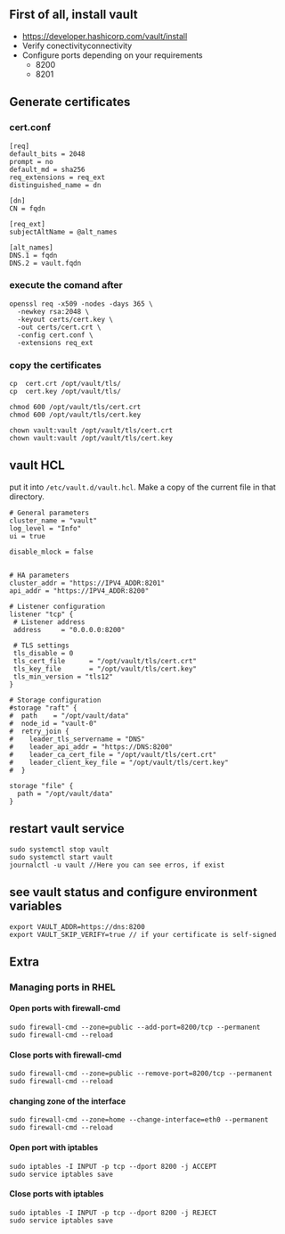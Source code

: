 ## First of all, install vault 
- https://developer.hashicorp.com/vault/install
- Verify conectivityconnectivity
- Configure ports depending on your requirements
    - 8200
    - 8201

## Generate certificates
### cert.conf
```
[req]
default_bits = 2048
prompt = no
default_md = sha256
req_extensions = req_ext
distinguished_name = dn

[dn]
CN = fqdn

[req_ext]
subjectAltName = @alt_names

[alt_names]
DNS.1 = fqdn
DNS.2 = vault.fqdn
```
### execute the comand after
```
openssl req -x509 -nodes -days 365 \
  -newkey rsa:2048 \
  -keyout certs/cert.key \
  -out certs/cert.crt \
  -config cert.conf \
  -extensions req_ext
```

### copy the certificates
```
cp  cert.crt /opt/vault/tls/
cp  cert.key /opt/vault/tls/

chmod 600 /opt/vault/tls/cert.crt
chmod 600 /opt/vault/tls/cert.key

chown vault:vault /opt/vault/tls/cert.crt
chown vault:vault /opt/vault/tls/cert.key
```

## vault HCL

put it into `/etc/vault.d/vault.hcl`. Make a copy of the current file in that directory.

```
# General parameters
cluster_name = "vault"
log_level = "Info"
ui = true

disable_mlock = false


# HA parameters
cluster_addr = "https://IPV4_ADDR:8201"
api_addr = "https://IPV4_ADDR:8200"

# Listener configuration
listener "tcp" {
 # Listener address
 address     = "0.0.0.0:8200"

 # TLS settings
 tls_disable = 0
 tls_cert_file      = "/opt/vault/tls/cert.crt"
 tls_key_file       = "/opt/vault/tls/cert.key"
 tls_min_version = "tls12"
}

# Storage configuration
#storage "raft" {
#  path    = "/opt/vault/data"
#  node_id = "vault-0"
#  retry_join {
#    leader_tls_servername = "DNS"
#    leader_api_addr = "https://DNS:8200"
#    leader_ca_cert_file = "/opt/vault/tls/cert.crt"
#    leader_client_key_file = "/opt/vault/tls/cert.key"
#  }

storage "file" {
  path = "/opt/vault/data"
}

```

## restart vault service
```
sudo systemctl stop vault
sudo systemctl start vault
journalctl -u vault //Here you can see erros, if exist
```

## see vault status and configure environment variables
```
export VAULT_ADDR=https://dns:8200
export VAULT_SKIP_VERIFY=true // if your certificate is self-signed 
```

## Extra
### Managing ports in RHEL
#### Open ports with firewall-cmd
```
sudo firewall-cmd --zone=public --add-port=8200/tcp --permanent
sudo firewall-cmd --reload
```

#### Close ports with firewall-cmd
```
sudo firewall-cmd --zone=public --remove-port=8200/tcp --permanent
sudo firewall-cmd --reload
```

#### changing zone of the interface
```
sudo firewall-cmd --zone=home --change-interface=eth0 --permanent
sudo firewall-cmd --reload
```

#### Open port with iptables
```
sudo iptables -I INPUT -p tcp --dport 8200 -j ACCEPT
sudo service iptables save
```
#### Close ports with iptables
```
sudo iptables -I INPUT -p tcp --dport 8200 -j REJECT
sudo service iptables save
```